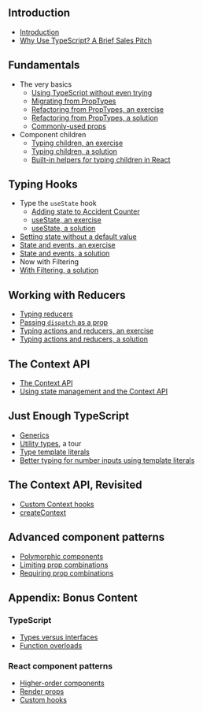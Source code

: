 ## Introduction

* [Introduction](Introduction.md)
* [Why Use TypeScript? A Brief Sales Pitch](Why%20Use%20TypeScript?%20A%20Brief%20Sales%20Pitch.md)

## Fundamentals

* The very basics
  * [Using TypeScript without even trying](Using%20TypeScript%20without%20even%20trying.md)
  * [Migrating from PropTypes](Migrating%20from%20PropTypes.md)
  * [Refactoring from PropTypes, an exercise](Refactoring%20from%20PropTypes,%20an%20exercise.md)
  * [Refactoring from PropTypes, a solution](Refactoring%20from%20PropTypes,%20a%20solution.md)
  * [Commonly-used props](Commonly-used%20props.md)
* Component children
  * [Typing children, an exercise](Typing%20children,%20an%20exercise.md)
  * [Typing children, a solution](Typing%20children,%20a%20solution.md)
  * [Built-in helpers for typing children in React](Built-in%20helpers%20for%20typing%20children%20in%20React.md)

## Typing Hooks

* Type the `useState` hook
  * [Adding state to Accident Counter](Adding%20state%20to%20Accident%20Counter.md)
  * [useState, an exercise](useState,%20an%20exercise.md)
  * [useState, a solution](useState,%20a%20solution.md)
* [Setting state without a default value](Setting%20state%20without%20a%20default%20value.md)
* [State and events, an exercise](State%20and%20events,%20an%20exercise.md)
* [State and events, a solution](State%20and%20events,%20a%20solution.md)
* Now with Filtering
* [With Filtering, a solution](With%20Filtering,%20a%20solution.md)

## Working with Reducers

* [Typing reducers](Typing%20reducers.md)
* [Passing `dispatch` as a prop](Passing%20%60dispatch%60%20as%20a%20prop.md)
* [Typing actions and reducers, an exercise](Typing%20actions%20and%20reducers,%20an%20exercise.md)
* [Typing actions and reducers, a solution](Typing%20actions%20and%20reducers,%20a%20solution.md)

## The Context API

* [The Context API](The%20Context%20API.md)
* [Using state management and the Context API](Using%20state%20management%20and%20the%20Context%20API.md)

## Just Enough TypeScript

* [Generics](Generics.md)
* [Utility types](Utility%20types.md), a tour
* [Type template literals](Type%20template%20literals.md)
* [Better typing for number inputs using template literals](Better%20typing%20for%20number%20inputs%20using%20template%20literals.md)

## The Context API, Revisited

* [Custom Context hooks](Custom%20Context%20hooks.md)
* [createContext](createContext.md)

## Advanced component patterns

* [Polymorphic components](Polymorphic%20components.md)
* [Limiting prop combinations](Limiting%20prop%20combinations.md)
* [Requiring prop combinations](Requiring%20prop%20combinations.md)

## Appendix: Bonus Content

### TypeScript

* [Types versus interfaces](Types%20versus%20interfaces.md)
* [Function overloads](Function%20overloads.md)

### React component patterns

* [Higher-order components](Higher-order%20components.md)
* [Render props](Render%20props.md)
* [Custom hooks](Custom%20hooks.md)
